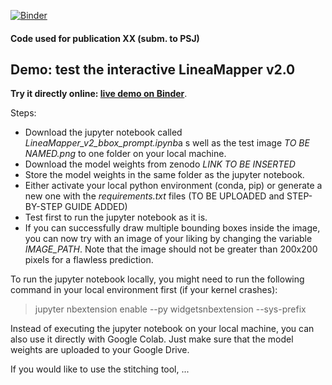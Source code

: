 [![Binder](https://mybinder.org/badge_logo.svg)](https://mybinder.org/v2/gh/javirk/europa_surface/master?labpath=DEMO_bbox_prompt.ipynb)

#### Code used for publication XX (subm. to PSJ)

## Demo: test the interactive LineaMapper v2.0
 **Try it directly online: [live demo on Binder](https://mybinder.org/v2/gh/javirk/europa_surface/master?labpath=DEMO_bbox_prompt.ipynb)**.

Steps:
- Download the jupyter notebook called *LineaMapper_v2_bbox_prompt.ipynb*a s well as the test image *TO BE NAMED.png* to one folder on your local machine.
- Download the model weights from zenodo *LINK TO BE INSERTED*
- Store the model weights in the same folder as the jupyter notebook.
- Either activate your local python environment (conda, pip) or generate a new one with the *requirements.txt* files (TO BE UPLOADED and STEP-BY-STEP GUIDE ADDED)
- Test first to run the jupyter notebook as it is.
- If you can successfully draw multiple bounding boxes inside the image, you can now try with an image of your liking by changing the variable *IMAGE_PATH*. Note that the image should not be greater than 200x200 pixels for a flawless prediction.

To run the jupyter notebook locally, you might need to run the following command in your local environment first (if your kernel crashes):

> jupyter nbextension enable --py widgetsnbextension --sys-prefix

Instead of executing the jupyter notebook on your local machine, you can also use it directly with Google Colab. Just make sure that the model weights are uploaded to your Google Drive.

If you would like to use the stitching tool, ...


